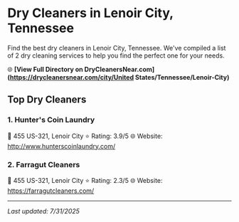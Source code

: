# Dry Cleaners in Lenoir City, Tennessee

Find the best dry cleaners in Lenoir City, Tennessee. We've compiled a list of 2 dry cleaning services to help you find the perfect one for your needs.

🌐 **[View Full Directory on DryCleanersNear.com](https://drycleanersnear.com/city/United States/Tennessee/Lenoir-City)**

## Top Dry Cleaners

### 1. Hunter's Coin Laundry
📍 455 US-321, Lenoir City
⭐ Rating: 3.9/5
🌐 Website: http://www.hunterscoinlaundry.com/

### 2. Farragut Cleaners
📍 455 US-321, Lenoir City
⭐ Rating: 2.3/5
🌐 Website: https://farragutcleaners.com/


---

*Last updated: 7/31/2025*
